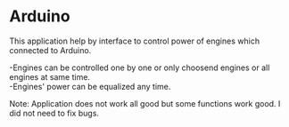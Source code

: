 # Arduino

This application help by interface to control  power of engines which connected to Arduino.  

-Engines can be controlled one by one or only choosend engines or all engines at same time.  
-Engines' power can be equalized any time.  

Note: Application does not work all good but some functions work good. I did not need to fix bugs.
